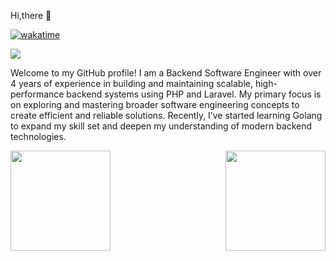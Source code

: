 Hi,there :wave:

[![wakatime](https://wakatime.com/badge/user/3331fd3d-3790-4119-973e-0026d442219f.svg)](https://wakatime.com/@3331fd3d-3790-4119-973e-0026d442219f)

<a href="https://wakatime.com"><img src="https://wakatime.com/share/@reyhane76/1c79c02d-5496-4690-a437-346afaa04486.png" /></a>

Welcome to my GitHub profile! I am a Backend Software Engineer with over 4 years of experience in building and maintaining scalable, high-performance backend systems using PHP and Laravel. My primary focus is on exploring and mastering broader software engineering concepts to create efficient and reliable solutions. Recently, I’ve started learning Golang to expand my skill set and deepen my understanding of modern backend technologies.


<a href="https://github.com/reyhane1376">
<img height="160em" align="left" src="https://github-readme-stats-git-masterrstaa-rickstaa.vercel.app/api?username=reyhane1376&theme=github_dark&show_icons=true&hide_border=true&count_private=true" />
<img height="160em" align="right" src="https://github-readme-stats-git-masterrstaa-rickstaa.vercel.app/api/top-langs/?username=reyhane1376&theme=github_dark&hide_border=true&layout=compact" />
</a>

